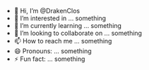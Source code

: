 - 👋 Hi, I’m @DrakenClos
- 👀 I’m interested in ... something
- 🌱 I’m currently learning ... something
- 💞️ I’m looking to collaborate on ... something
- 📫 How to reach me ... something
- 😄 Pronouns: ... something
- ⚡ Fun fact: ... something

<!---
DrakenClos/DrakenClos is a ✨ special ✨ repository because its `README.md` (this file) appears on your GitHub profile.
You can click the Preview link to take a look at your changes.
--->
